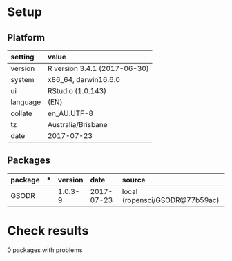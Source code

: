 # Setup

## Platform

|setting  |value                        |
|:--------|:----------------------------|
|version  |R version 3.4.1 (2017-06-30) |
|system   |x86_64, darwin16.6.0         |
|ui       |RStudio (1.0.143)            |
|language |(EN)                         |
|collate  |en_AU.UTF-8                  |
|tz       |Australia/Brisbane           |
|date     |2017-07-23                   |

## Packages

|package |*  |version |date       |source                         |
|:-------|:--|:-------|:----------|:------------------------------|
|GSODR   |   |1.0.3-9 |2017-07-23 |local (ropensci/GSODR@77b59ac) |

# Check results

0 packages with problems




